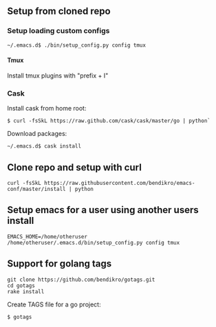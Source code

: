 ## Setup from cloned repo


### Setup loading custom configs

```
~/.emacs.d$ ./bin/setup_config.py config tmux
```

#### Tmux

Install tmux plugins with "prefix + I"

### Cask

Install cask from home root:
```
$ curl -fsSkL https://raw.github.com/cask/cask/master/go | python`
```

Download packages:
```
~/.emacs.d$ cask install
```

## Clone repo and setup with curl

```
curl -fsSkL https://raw.githubusercontent.com/bendikro/emacs-conf/master/install | python
```

## Setup emacs for a user using another users install

```
EMACS_HOME=/home/otheruser /home/otheruser/.emacs.d/bin/setup_config.py config tmux
```

## Support for golang tags

```
git clone https://github.com/bendikro/gotags.git
cd gotags
rake install
```

Create TAGS file for a go project:
```
$ gotags
```
